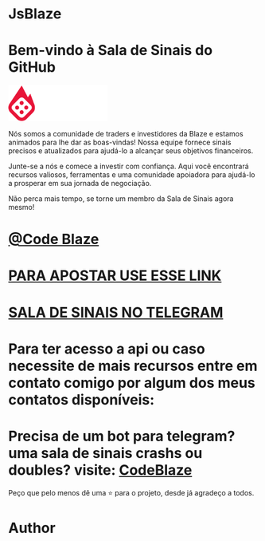 # JsBlaze
<h1>Bem-vindo à Sala de Sinais do GitHub</h1>

<img src="https://github.com/cleitonleonel/pyblaze/blob/master/logo-blaze.svg?raw=true" alt="pyblaze" width="200"/>

<p>Nós somos a comunidade de traders e investidores da Blaze e estamos animados para lhe dar as boas-vindas! Nossa equipe fornece sinais precisos e atualizados para ajudá-lo a alcançar seus objetivos financeiros.</p>

<p>Junte-se a nós e comece a investir com confiança. Aqui você encontrará recursos valiosos, ferramentas e uma comunidade apoiadora para ajudá-lo a prosperar em sua jornada de negociação.</p>

<p>Não perca mais tempo, se torne um membro da Sala de Sinais agora mesmo!</p>


# [@Code Blaze](https://t.me/suportecodeblaze)

# [PARA APOSTAR USE ESSE LINK](http://blaze.com/r/M5OrMJ)

# [SALA DE SINAIS NO TELEGRAM](https://t.me/+o3W2tFrm0vBkYjIx)

# Para ter acesso a api ou caso necessite de mais recursos entre em contato comigo por algum dos meus contatos disponíveis:
</h4>


# Precisa de um bot para telegram? uma sala de sinais crashs ou doubles? visite: [CodeBlaze](https://t.me/+o3W2tFrm0vBkYjIx)

Peço que pelo menos dê uma ⭐ para o projeto, desde já agradeço a todos.


# Author
